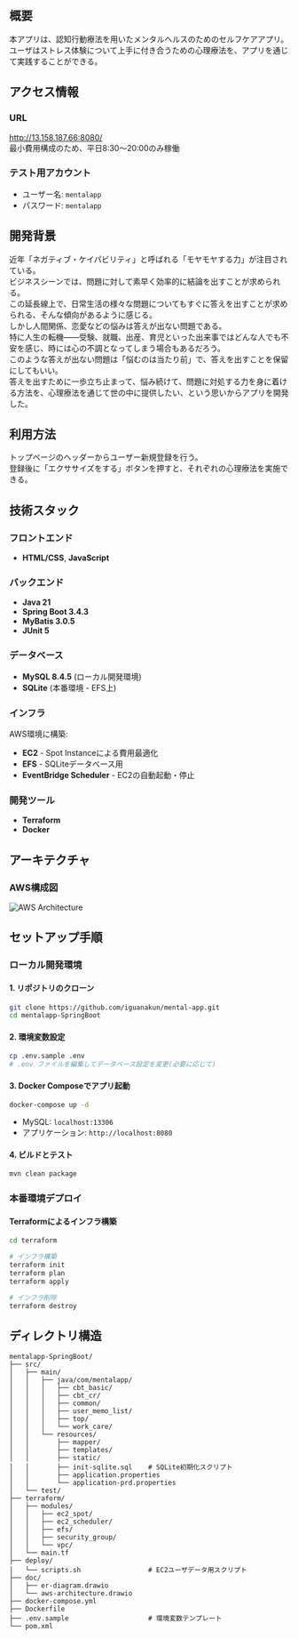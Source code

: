 ## 概要

本アプリは、認知行動療法を用いたメンタルヘルスのためのセルフケアアプリ。  
ユーザはストレス体験について上手に付き合うための心理療法を、アプリを通じて実践することができる。

## アクセス情報

### URL

http://13.158.187.66:8080/  
最小費用構成のため、平日8:30～20:00のみ稼働

### テスト用アカウント

- ユーザー名: `mentalapp`
- パスワード: `mentalapp`

## 開発背景

近年「ネガティブ・ケイパビリティ」と呼ばれる「モヤモヤする力」が注目されている。  
ビジネスシーンでは、問題に対して素早く効率的に結論を出すことが求められる。  
この延長線上で、日常生活の様々な問題についてもすぐに答えを出すことが求められる、そんな傾向があるように感じる。  
しかし人間関係、恋愛などの悩みは答えが出ない問題である。  
特に人生の転機――受験、就職、出産、育児といった出来事ではどんな人でも不安を感じ、時には心の不調となってしまう場合もあるだろう。  
このような答えが出ない問題は「悩むのは当たり前」で、答えを出すことを保留にしてもいい。  
答えを出すために一歩立ち止まって、悩み続けて、問題に対処する力を身に着ける方法を、心理療法を通じて世の中に提供したい、という思いからアプリを開発した。

## 利用方法

トップページのヘッダーからユーザー新規登録を行う。  
登録後に「エクササイズをする」ボタンを押すと、それぞれの心理療法を実施できる。

## 技術スタック

### フロントエンド

- **HTML/CSS**, **JavaScript**

### バックエンド

- **Java 21**
- **Spring Boot 3.4.3**
- **MyBatis 3.0.5**
- **JUnit 5**

### データベース

- **MySQL 8.4.5** (ローカル開発環境)
- **SQLite** (本番環境 - EFS上)

### インフラ

AWS環境に構築:

- **EC2** - Spot Instanceによる費用最適化
- **EFS** - SQLiteデータベース用
- **EventBridge Scheduler** - EC2の自動起動・停止

### 開発ツール

- **Terraform**
- **Docker**

## アーキテクチャ

### AWS構成図

![AWS Architecture](doc/aws-architecture.drawio.svg)

## セットアップ手順

### ローカル開発環境

#### 1. リポジトリのクローン

```bash
git clone https://github.com/iguanakun/mental-app.git
cd mentalapp-SpringBoot
```

#### 2. 環境変数設定

```bash
cp .env.sample .env
# .env ファイルを編集してデータベース設定を変更(必要に応じて)
```

#### 3. Docker Composeでアプリ起動

```bash
docker-compose up -d
```

- MySQL: `localhost:13306`
- アプリケーション: `http://localhost:8080`

#### 4. ビルドとテスト

```bash
mvn clean package
```

### 本番環境デプロイ

#### Terraformによるインフラ構築

```bash
cd terraform

# インフラ構築
terraform init
terraform plan
terraform apply

# インフラ削除
terraform destroy
```

## ディレクトリ構造

```
mentalapp-SpringBoot/
├── src/
│   ├── main/
│   │   ├── java/com/mentalapp/
│   │   │   ├── cbt_basic/         
│   │   │   ├── cbt_cr/           
│   │   │   ├── common/            
│   │   │   ├── user_memo_list/    
│   │   │   ├── top/    
│   │   │   └── work_care/               
│   │   └── resources/
│   │       ├── mapper/            
│   │       ├── templates/         
│   │       ├── static/            
│   │       ├── init-sqlite.sql    # SQLite初期化スクリプト
│   │       ├── application.properties
│   │       └── application-prd.properties
│   └── test/                      
├── terraform/                     
│   ├── modules/
│   │   ├── ec2_spot/             
│   │   ├── ec2_scheduler/         
│   │   ├── efs/                   
│   │   ├── security_group/        
│   │   └── vpc/                   
│   └── main.tf
├── deploy/                        
│   └── scripts.sh                 # EC2ユーザデータ用スクリプト
├── doc/                           
│   ├── er-diagram.drawio          
│   └── aws-architecture.drawio    
├── docker-compose.yml             
├── Dockerfile                     
├── .env.sample                    # 環境変数テンプレート
└── pom.xml                        
```

